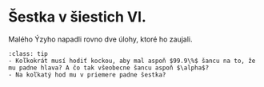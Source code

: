 # Šestka v šiestich VI.

Malého Ýzyho napadli rovno dve úlohy, ktoré ho zaujali.

```{admonition} Úloha
:class: tip
- Koľkokrát musí hodiť kockou, aby mal aspoň $99.9\%$ šancu na to, že mu padne hlava? A čo tak všeobecne šancu aspoň $\alpha$?
- Na koľkatý hod mu v priemere padne šestka?
```